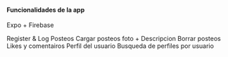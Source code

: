 #### Funcionalidades de la app

Expo + Firebase

Register & Log
Posteos
Cargar posteos foto + Descripcion
Borrar posteos
Likes y comentairos
Perfil del usuario
Busqueda de perfiles por usuario
